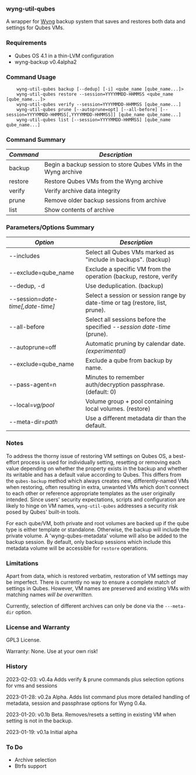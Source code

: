 ### __wyng-util-qubes__

A wrapper for [Wyng](https://github.com/tasket/wyng-backup) backup system that saves and restores both data and settings for Qubes VMs.


### Requirements

* Qubes OS 4.1 in a thin-LVM configuration
* wyng-backup v0.4alpha2


### Command Usage
```
    wyng-util-qubes backup [--dedup] [-i] <qube_name [qube_name...]>
    wyng-util-qubes restore --session=YYYYMMDD-HHMMSS <qube_name [qube_name...]>
    wyng-util-qubes verify --session=YYYYMMDD-HHMMSS [qube_name...]
    wyng-util-qubes prune [--autoprune=opt] [--all-before] [--session=YYYYMMDD-HHMMSS[,YYYYMMDD-HHMMSS]] [qube_name qube_name...]
    wyng-util-qubes list [--session=YYYYMMDD-HHMMSS] [qube_name qube_name...]
```

### Command Summary
| _Command_                     | _Description_
|-------------------------------|--------------
backup             | Begin a backup session to store Qubes VMs in the Wyng archive
restore            | Restore Qubes VMs from the Wyng archive
verify             | Verify archive data integrity
prune              | Remove older backup sessions from archive
list               | Show contents of archive


### Parameters/Options Summary

| _Option_                      | _Description_
|-------------------------------|--------------
--includes             | Select all Qubes VMs marked as "include in backups". (backup)
--exclude=qube_name    | Exclude a specific VM from the operation (backup, restore, verify
--dedup, -d            | Use deduplication. (backup)
--session=_date-time[,date-time]_ | Select a session or session range by date-time or tag (restore, list, prune).
--all-before           | Select all sessions before the specified _--session date-time_ (prune).
--autoprune=off        | Automatic pruning by calendar date. _(experimental)_
--exclude=qube_name    | Exclude a qube from backup by name.
--pass-agent=n         | Minutes to remember auth/decryption passphrase. (default: 0)
--local=_vg/pool_      | Volume group + pool containing local volumes. (restore)
--meta-dir=_path_      | Use a different metadata dir than the default.


### Notes

To address the thorny issue of restoring VM settings on Qubes OS, a best-effort process is used for
individually setting, resetting or removing each value depending on whether the property exists
in the backup and whether its writable and has a default value according to Qubes.  This differs
from the `qubes-backup` method which always creates new, differently-named VMs when restoring,
often resulting in extra, unwanted VMs which don't connect to each other or reference appropriate templates as the user originally intended.  Since users' security expectations, scripts and
configuration are likely to hinge on VM names, `wyng-util-qubes` addresses a security risk posed by
Qubes' built-in tools.

For each qube/VM, both private and root volumes are backed up if the qube type is
either template or standalone.  Otherwise, the backup will include the private volume.
A 'wyng-qubes-metadata' volume will also be added to the backup session.  By default,
only backup sessions which include this metadata volume will be accessible for
`restore` operations.


### Limitations

Apart from data, which is restored verbatim, restoration of VM settings may be imperfect.  There is currently
no way to ensure a complete match of settings in Qubes.  However, VM names are preserved and existing
VMs with matching names _will be overwritten._

Currently, selection of different archives can only be done via the `---meta-dir` option.


### License and Warranty
GPL3 License.

Warranty:  None.  Use at your own risk!


### History

2023-02-03: v0.4a Adds verify & prune commands plus selection options for vms and sessions

2023-01-28: v0.2a Alpha. Adds list command plus more detailed handling of metadata, session and passphrase options for Wyng 0.4a.

2023-01-20: v0.1b Beta. Removes/resets a setting in existing VM when setting is not in the backup.

2023-01-19: v0.1a Initial alpha


### To Do

* Archive selection
* Btrfs support
